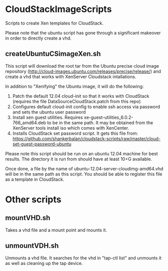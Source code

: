 CloudStackImageScripts
======================

Scripts to create Xen templates for CloudStack.

Please note that the ubuntu script has gone through a significant makeover in order to directly create a vhd.

createUbuntuCSimageXen.sh
-------------------------
This script will download the root tar from the Ubuntu precise cloud image repository (http://cloud-images.ubuntu.com/releases/precise/release/) and create a vhd that works with XenServer Cloudstack intallations.  

In addition to "Xenifying" the Ubuntu image, it will do the following:
1. Patch the default 12.04 cloud-init so that it works with CloudStack (requires the file DataSourceCloudStack.patch from this repo)
1. Configures default cloud-init config to enable ssh access via password and sets the ubuntu user password
1. Install xen guest utilities.  Requires xe-guest-utilities_6.0.2-766_amd64.deb to be in the same path.  It may be obtained from the XenServer tools install iso which comes with XenCenter.
1. Installs CloudStack set password script.  It gets this file from: https://github.com/shankerbalan/cloudstack-scripts/raw/master/cloud-set-guest-password-ubuntu

Please note this script should be run on an ubuntu 12.04 machine for best results.  The directory it is run from should have at least 10+G available.

Once done, a file by the name of ubuntu-12.04-server-cloudimg-amd64.vhd will be in the same path as this script.  You should be able to register this file as a template in CloudStack.

Other scripts
=============

mountVHD.sh
-----------
Takes a vhd file and a mount point and mounts it.

unmountVDH.sh
-------------
Unmounts a vhd file.  It searches for the vhd in "tap-ctl list" and unmounts it as well as cleaning up the tap device.

